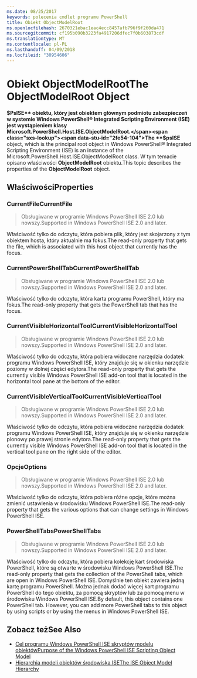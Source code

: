 ```yaml
---
ms.date: 08/25/2017
keywords: polecenia cmdlet programu PowerShell
title: Obiekt ObjectModelRoot
ms.openlocfilehash: 2670321ebac1eac4ecc8457afb796f9f260da471
ms.sourcegitcommit: cf195b090b3223fa4917206dfec7f0b603873cdf
ms.translationtype: MT
ms.contentlocale: pl-PL
ms.lasthandoff: 04/09/2018
ms.locfileid: "30954606"
---
```

# <a name="the-objectmodelroot-object"></a><span data-ttu-id="2fe54-103">Obiekt ObjectModelRoot</span><span class="sxs-lookup"><span data-stu-id="2fe54-103">The ObjectModelRoot Object</span></span>

<span data-ttu-id="2fe54-104">**$PsISE** obiektu, który jest obiektem głównym podmiotu zabezpieczeń w systemie Windows PowerShell® Integrated Scripting Environment (ISE) jest wystąpieniem klasy Microsoft.PowerShell.Host.ISE.ObjectModelRoot.</span><span class="sxs-lookup"><span data-stu-id="2fe54-104">The **$psISE** object, which is the principal root object in Windows PowerShell® Integrated Scripting Environment (ISE) is an instance of the Microsoft.PowerShell.Host.ISE.ObjectModelRoot class.</span></span>
<span data-ttu-id="2fe54-105">W tym temacie opisano właściwości **ObjectModelRoot** obiektu.</span><span class="sxs-lookup"><span data-stu-id="2fe54-105">This topic describes the properties of the **ObjectModelRoot** object.</span></span>

## <a name="properties"></a><span data-ttu-id="2fe54-106">Właściwości</span><span class="sxs-lookup"><span data-stu-id="2fe54-106">Properties</span></span>

### <a name="currentfile"></a><span data-ttu-id="2fe54-107">CurrentFile</span><span class="sxs-lookup"><span data-stu-id="2fe54-107">CurrentFile</span></span>

> <span data-ttu-id="2fe54-108">Obsługiwane w programie Windows PowerShell ISE 2.0 lub nowszy.</span><span class="sxs-lookup"><span data-stu-id="2fe54-108">Supported in Windows PowerShell ISE 2.0 and later.</span></span>

<span data-ttu-id="2fe54-109">Właściwość tylko do odczytu, która pobiera plik, który jest skojarzony z tym obiektem hosta, który aktualnie ma fokus.</span><span class="sxs-lookup"><span data-stu-id="2fe54-109">The read-only property that gets the file, which is associated with this host object that currently has the focus.</span></span>

### <a name="currentpowershelltab"></a><span data-ttu-id="2fe54-110">CurrentPowerShellTab</span><span class="sxs-lookup"><span data-stu-id="2fe54-110">CurrentPowerShellTab</span></span>

> <span data-ttu-id="2fe54-111">Obsługiwane w programie Windows PowerShell ISE 2.0 lub nowszy.</span><span class="sxs-lookup"><span data-stu-id="2fe54-111">Supported in Windows PowerShell ISE 2.0 and later.</span></span>

<span data-ttu-id="2fe54-112">Właściwość tylko do odczytu, która karta programu PowerShell, który ma fokus.</span><span class="sxs-lookup"><span data-stu-id="2fe54-112">The read-only property that gets the PowerShell tab that has the focus.</span></span>

### <a name="currentvisiblehorizontaltool"></a><span data-ttu-id="2fe54-113">CurrentVisibleHorizontalTool</span><span class="sxs-lookup"><span data-stu-id="2fe54-113">CurrentVisibleHorizontalTool</span></span>

> <span data-ttu-id="2fe54-114">Obsługiwane w programie Windows PowerShell ISE 2.0 lub nowszy.</span><span class="sxs-lookup"><span data-stu-id="2fe54-114">Supported in Windows PowerShell ISE 2.0 and later.</span></span>

<span data-ttu-id="2fe54-115">Właściwość tylko do odczytu, która pobiera widoczne narzędzia dodatek programu Windows PowerShell ISE, który znajduje się w okienku narzędzie poziomy w dolnej części edytora.</span><span class="sxs-lookup"><span data-stu-id="2fe54-115">The read-only property that gets the currently visible Windows PowerShell ISE add-on tool that is located in the horizontal tool pane at the bottom of the editor.</span></span>

### <a name="currentvisibleverticaltool"></a><span data-ttu-id="2fe54-116">CurrentVisibleVerticalTool</span><span class="sxs-lookup"><span data-stu-id="2fe54-116">CurrentVisibleVerticalTool</span></span>

> <span data-ttu-id="2fe54-117">Obsługiwane w programie Windows PowerShell ISE 2.0 lub nowszy.</span><span class="sxs-lookup"><span data-stu-id="2fe54-117">Supported in Windows PowerShell ISE 2.0 and later.</span></span>

<span data-ttu-id="2fe54-118">Właściwość tylko do odczytu, która pobiera widoczne narzędzia dodatek programu Windows PowerShell ISE, który znajduje się w okienku narzędzie pionowy po prawej stronie edytora.</span><span class="sxs-lookup"><span data-stu-id="2fe54-118">The read-only property that gets the currently visible Windows PowerShell ISE add-on tool that is located in the vertical tool pane on the right side of the editor.</span></span>

### <a name="options"></a><span data-ttu-id="2fe54-119">Opcje</span><span class="sxs-lookup"><span data-stu-id="2fe54-119">Options</span></span>

> <span data-ttu-id="2fe54-120">Obsługiwane w programie Windows PowerShell ISE 2.0 lub nowszy.</span><span class="sxs-lookup"><span data-stu-id="2fe54-120">Supported in Windows PowerShell ISE 2.0 and later.</span></span>

<span data-ttu-id="2fe54-121">Właściwość tylko do odczytu, która pobiera różne opcje, które można zmienić ustawienia w środowisku Windows PowerShell ISE.</span><span class="sxs-lookup"><span data-stu-id="2fe54-121">The read-only property that gets the various options that can change settings in Windows PowerShell ISE.</span></span>

### <a name="powershelltabs"></a><span data-ttu-id="2fe54-122">PowerShellTabs</span><span class="sxs-lookup"><span data-stu-id="2fe54-122">PowerShellTabs</span></span>

> <span data-ttu-id="2fe54-123">Obsługiwane w programie Windows PowerShell ISE 2.0 lub nowszy.</span><span class="sxs-lookup"><span data-stu-id="2fe54-123">Supported in Windows PowerShell ISE 2.0 and later.</span></span>

<span data-ttu-id="2fe54-124">Właściwość tylko do odczytu, która pobiera kolekcję kart środowiska PowerShell, które są otwarte w środowisku Windows PowerShell ISE.</span><span class="sxs-lookup"><span data-stu-id="2fe54-124">The read-only property that gets the collection of the PowerShell tabs, which are open in Windows PowerShell ISE.</span></span> <span data-ttu-id="2fe54-125">Domyślnie ten obiekt zawiera jedną kartę programu PowerShell. Można jednak dodać więcej kart programu PowerShell do tego obiektu, za pomocą skryptów lub za pomocą menu w środowisku Windows PowerShell ISE.</span><span class="sxs-lookup"><span data-stu-id="2fe54-125">By default, this object contains one PowerShell tab. However, you can add more PowerShell tabs to this object by using scripts or by using the menus in Windows PowerShell ISE.</span></span>

## <a name="see-also"></a><span data-ttu-id="2fe54-126">Zobacz też</span><span class="sxs-lookup"><span data-stu-id="2fe54-126">See Also</span></span>

- [<span data-ttu-id="2fe54-127">Cel programu Windows PowerShell ISE skryptów modelu obiektów</span><span class="sxs-lookup"><span data-stu-id="2fe54-127">Purpose of the Windows PowerShell ISE Scripting Object Model</span></span>](Purpose-of-the-Windows-PowerShell-ISE-Scripting-Object-Model.md)
- [<span data-ttu-id="2fe54-128">Hierarchia modeli obiektów środowiska ISE</span><span class="sxs-lookup"><span data-stu-id="2fe54-128">The ISE Object Model Hierarchy</span></span>](The-ISE-Object-Model-Hierarchy.md)